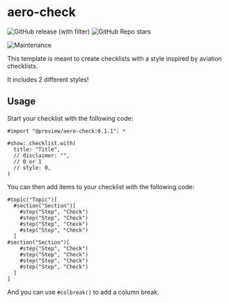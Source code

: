 # aero-check

![GitHub release (with filter)](https://img.shields.io/github/v/release/TomVer99/Typst-checklist-template?style=flat-square)
![GitHub Repo stars](https://img.shields.io/github/stars/TomVer99/Typst-checklist-template?style=flat-square)

![Maintenance](https://img.shields.io/maintenance/Yes/2024?style=flat-square)

This template is meant to create checklists with a style inspired by aviation checklists.

It includes 2 different styles!

## Usage

Start your checklist with the following code:

```typst
#import "@preview/aero-check:0.1.1": *

#show: checklist.with(
  title: "Title",
  // disclaimer: "",
  // 0 or 1
  // style: 0,
)
```

You can then add items to your checklist with the following code:

```typst
#topic("Topic")[
  #section("Section")[
    #step("Step", "Check")
    #step("Step", "Check")
    #step("Step", "Check")
    #step("Step", "Check")
  ]
#section("Section")[
    #step("Step", "Check")
    #step("Step", "Check")
    #step("Step", "Check")
    #step("Step", "Check")
  ]
]
```

And you can use `#colbreak()` to add a column break.
